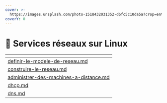 ```yaml
---
cover: >-
  https://images.unsplash.com/photo-1518432031352-d6fc5c10da5a?crop=entropy&cs=tinysrgb&fm=jpg&ixid=MnwxOTcwMjR8MHwxfHNlYXJjaHwyfHxsaW51eHxlbnwwfHx8fDE2NzQ4MzU0NTk&ixlib=rb-4.0.3&q=80
coverY: 0
---
```


# 🐧 Services réseaux sur Linux

<table data-view="cards"><thead><tr><th data-card-target data-type="content-ref"></th></tr></thead><tbody><tr><td><a href="definir-le-modele-de-reseau.md">definir-le-modele-de-reseau.md</a></td></tr><tr><td><a href="construire-le-reseau.md">construire-le-reseau.md</a></td></tr><tr><td><a href="administrer-des-machines-a-distance.md">administrer-des-machines-a-distance.md</a></td></tr><tr><td><a href="dhcp.md">dhcp.md</a></td></tr><tr><td><a href="dns.md">dns.md</a></td></tr></tbody></table>
